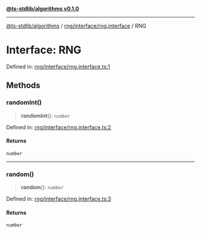 [**@ts-stdlib/algorithms v0.1.0**](../../../../README.md)

***

[@ts-stdlib/algorithms](../../../../README.md) / [rng/interface/rng.interface](../README.md) / RNG

# Interface: RNG

Defined in: [rng/interface/rng.interface.ts:1](https://github.com/gabaudette/ts-stdlib/blob/8e7816af16ba99a04cff637dfff9fab2e1e392d8/packages/algorithms/src/rng/interface/rng.interface.ts#L1)

## Methods

### randomInt()

> **randomInt**(): `number`

Defined in: [rng/interface/rng.interface.ts:2](https://github.com/gabaudette/ts-stdlib/blob/8e7816af16ba99a04cff637dfff9fab2e1e392d8/packages/algorithms/src/rng/interface/rng.interface.ts#L2)

#### Returns

`number`

***

### random()

> **random**(): `number`

Defined in: [rng/interface/rng.interface.ts:3](https://github.com/gabaudette/ts-stdlib/blob/8e7816af16ba99a04cff637dfff9fab2e1e392d8/packages/algorithms/src/rng/interface/rng.interface.ts#L3)

#### Returns

`number`
